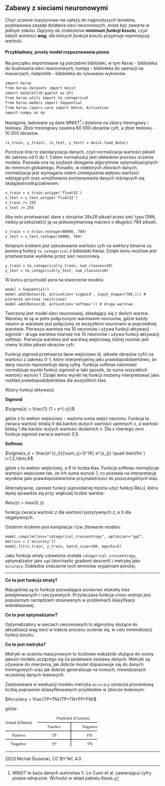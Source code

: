 ## Zabawy z sieciami neuronowymi

Choć uczenie maszynowe nie należy do najprostszych tematów, podstawowa zasada działania sieci neuronowych, może być zawarta w jednym zdaniu:
*Dążymy do znalezienia **minimum funkcji kosztu**, czyli takich wartości **wag**, dla których funkcja kosztu przyjmuje najmniejszą wartość.*

#### **Przykładowy, prosty model rozpoznawania pisma**

Na początku importowane są potrzebne biblioteki, w tym Keras - biblioteka do budowania sieci neuronowych, numpy - biblioteka do operacji na macierzach, matplotlib - biblioteka do rysowania wykresów.

```
import keras 
from keras.datasets import mnist 
import matplotlib.pyplot as plt 
from keras.utils import to_categorical
from keras.models import Sequential 
from keras.layers.core import Dense, Activation
import numpy as np
```

Następnie, ładowane są dane MNIST[^1] i dzielone na zbiory treningowy i testowy. Zbiór treningowy zawiera 60 000 obrazów cyfr, a zbiór testowy - 10 000 obrazów.

[^1]: MNIST to baza danych autorstwa Y. Le Cunn et al. zawierająca cyfry pisane odręcznie. Wchodzi w skład pakietu Keras.

```
(x_train, y_train), (x_test, y_test) = mnist.load_data()
```

Poniższe linie to standaryzacja danych, czyli normalizacja wartości pikseli do zakresu od 0 do 1. Celem normalizacji jest ułatwienie procesu uczenia modelu. Pozwala ona na szybsze zbieganie algorytmów optymalizacyjnych do minimum globalnego. Ponadto, w niektórych zbiorach danych, normalizacja jest wymagana celem zmniejszenia wpływu wartości odstających oraz umożliwienia porównywania danych różniących się skalą/jednostką/zakresem. 

```
x_train = x_train.astype('float32') 
x_test = x_test.astype('float32') 
x_train /= 255
x_test /= 255
```

Aby móc przetwarzać dane z obrazów 28x28 pikseli przez sieć typu DNN, należy przekształcić ją na jednowymiarową macierz o długości 784 pikseli.

```
x_train = x_train.reshape(60000, 784) 
x_test = x_test.reshape(10000, 784)
```

Kolejnym krokiem jest zakodowanie wartości cyfr na wektory binarne za pomocą funkcji `to_categorical` z biblioteki Keras. Dzięki temu możliwe jest przetwarzanie wyników przez sieć neuronową.

```
y_train = to_categorical(y_train, num_classes=10) 
y_test = to_categorical(y_test, num_classes=10)
```

W końcu przychodzi pora na stworzenie modelu: 

```
model = Sequential() 
model.add(Dense(10, activation='sigmoid', input_shape=(784,))) # pierwsza warstwa (wejściowa)
model.add(Dense(10, activation='softmax')) # druga warstwa
```

Tworzony jest model sieci neuronowej, składający się z dwóch warstw. Warstwy te są w pełni połączonymi warstwami neuronów, gdzie każdy neuron w warstwie jest połączony ze wszystkimi neuronami w poprzedniej warstwie. Pierwsza warstwa ma 10 neuronów i używa funkcji aktywacji sigmoid - druga warstwa również ma 10 neuronów i używa funkcji aktywacji softmax. Pierwsza warstwa jest warstwą wejściową, której rozmiar jest równy liczbie pikseli obrazów cyfr. 

Funkcja sigmoid przetwarza dane wejściowe (tj. piksele obrazów cyfr) na wartości z zakresu 0-1, które interpretujemy jako prawdopodobieństwo, że dany neuron reprezentuje daną cyfrę. Funkcja softmax natomiast normalizuje wyniki funkcji sigmoid w taki sposób, że suma wszystkich wartości wynosi 1. Dzięki temu wyniki tej funkcji możemy interpretować jako rozkład prawdopodobieństwa dla wszystkich klas.

Wzory funkcji aktywacji:

**Sigmoid** 

$\sigma(z) = \frac{1} {1 + e^{-z}}$

gdzie $z$ to wektor wejściowy - ważona suma wejść neuronu. Funkcja ta zwraca wartość bliską 0 dla bardzo dużych wartości ujemnych $x$, a wartość bliską 1 dla bardzo dużych wartości dodatnich $x$. Dla $x$ równego zero funkcja sigmoid zwraca wartość 0,5.

**Softmax**

$\sigma(x_i) = \frac{e^{z_i}}{\sum_{j=1}^{K} e^{z_j}} \quad \text{for } i=1,2,\dots,K$

gdzie $x$ to wektor wejściowy, a $K$ to liczba klas. Funkcja softmax normalizuje wartości wejściowe tak, że ich suma wynosi 1, co pozwala na interpretację wyników jako prawdopodobieństw przynależności do poszczególnych klas.

Alternatywnie, zamiast funkcji sigmoidalnej można użyć funkcji ReLU, która lepiej sprawdza się przy większej liczbie warstw:

$Relu(z) = max(0, z)$

funkcja zwraca wartość $z$ dla wartości pozytywnych $z$, a $0$ dla negatywnych.

Ostatnim krokiem jest kompilacja i tzw. *fitowanie* modelu:

```
model.compile(loss="categorical_crossentropy", optimizer="sgd", metrics = ['accuracy'])
model.fit(x_train, y_train, batch_size=100, epochs=5)
```

Jako funkcja straty ustawiona została `categorical_crossentropy`, optymalizator jako `sgd` (stochastic gradient descent) i metrykę jako `accuracy`. Dokładne znaczenie tych terminów wyjaśniam poniżej.

___

**Co to jest funkcja straty?** 

Najogólniej są to funkcje pozwalające porównać etykiety klas predykowanych i rzeczywistych. Przytaczana funkcja cross-entropi jest popularnym narzędziem stosowanym w problemach klasyfikacji wieloklasowej. 

**Co to jest optymalizator?**

Optymalizatory w sieciach neuronowych to algorytmy służące do aktualizacji wag sieci w trakcie procesu uczenia się, w celu minimalizacji funkcji kosztu. 

**Co to jest metryka?**

Metryki w uczeniu maszynowym to liczbowe wskaźniki służące do oceny jakości modelu uczącego się na podstawie zestawu danych. Metryki są używane do mierzenia, jak dobrze model dopasowuje się do danych treningowych oraz jak dobrze generalizuje na nowych, niewidzianych wcześniej danych testowych.

Zastosowana w ewaluacji modelu metryka `accuracy` oznacza procentową liczbę poprawnie sklasyfikowanych przykładów w zbiorze testowym:

$Accuracy = \frac{TP+TN}{TP+TN+FP+FN}$

gdzie: 

<img src="Confusion-Matrix-between-cluster-labels-TP-true-positive-FP-false-positive-TN-true.png" width="300" height="100"/>

___
2023 Michał Ślusarski, CC BY-NC 4.0
